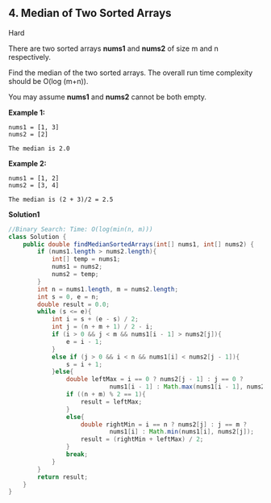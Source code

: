 ## 4. Median of Two Sorted Arrays

Hard

There are two sorted arrays **nums1** and **nums2** of size m and n respectively.

Find the median of the two sorted arrays. The overall run time complexity should be O(log (m+n)).

You may assume **nums1** and **nums2** cannot be both empty.

**Example 1:**

```
nums1 = [1, 3]
nums2 = [2]

The median is 2.0
```

**Example 2:**

```
nums1 = [1, 2]
nums2 = [3, 4]

The median is (2 + 3)/2 = 2.5
```

**Solution1**

```java
//Binary Search: Time: O(log(min(n, m)))
class Solution {
    public double findMedianSortedArrays(int[] nums1, int[] nums2) {
        if (nums1.length > nums2.length){
            int[] temp = nums1;
            nums1 = nums2;
            nums2 = temp;
        }
        int n = nums1.length, m = nums2.length;
        int s = 0, e = n;
        double result = 0.0;
        while (s <= e){
            int i = s + (e - s) / 2;
            int j = (n + m + 1) / 2 - i;
            if (i > 0 && j < m && nums1[i - 1] > nums2[j]){
                e = i - 1;
            }
            else if (j > 0 && i < n && nums1[i] < nums2[j - 1]){
                s = i + 1;
            }else{
                double leftMax = i == 0 ? nums2[j - 1] : j == 0 ?
                            nums1[i - 1] : Math.max(nums1[i - 1], nums2[j - 1]);
                if ((n + m) % 2 == 1){
                    result = leftMax;
                }
                else{
                    double rightMin = i == n ? nums2[j] : j == m ?
                            nums1[i] : Math.min(nums1[i], nums2[j]);
                    result = (rightMin + leftMax) / 2;
                }
                break;
            }
        }
        return result;
    }
}
```
